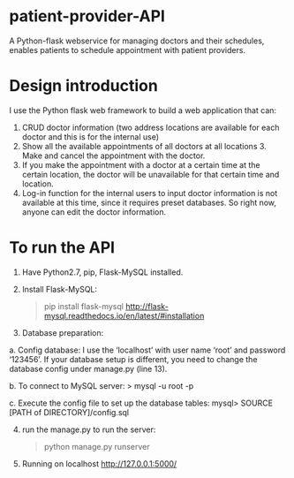 # patient-provider-API
A Python-flask webservice for managing doctors and their schedules, enables patients to schedule appointment with patient providers.


# Design introduction #
I use the Python flask web framework to build a web application that can:
1. CRUD doctor information (two address locations are available for each doctor and this is for the internal use)
2. Show all the available appointments of all doctors at all locations 3. Make and cancel the appointment with the doctor.
4. If you make the appointment with a doctor at a certain time at the certain location, the doctor will be unavailable for that certain time and location.
5. Log-in function for the internal users to input doctor information is not available at this time, since it requires preset databases. So right now, anyone can edit the doctor information.


# To run the API #
1. Have Python2.7, pip, Flask-MySQL installed.

2. Install Flask-MySQL:
    > pip install flask-mysql 
    http://flask-mysql.readthedocs.io/en/latest/#installation 

3. Database preparation:

  a. Config database: I use the ‘localhost’ with user name ‘root’ and password ‘123456’. If your database setup is different, you need to change the database config under manage.py (line 13).

  b. To connect to MySQL server:
    > mysql -u root -p

  c. Execute the config file to set up the database tables:
    mysql> SOURCE [PATH of DIRECTORY]/config.sql

4. run the manage.py to run the server:
    > python manage.py runserver

5. Running on localhost http://127.0.0.1:5000/
